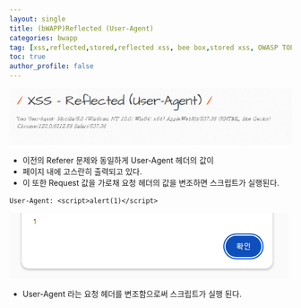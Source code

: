 ```yaml
---
layout: single
title: (bWAPP)Reflected (User-Agent)
categories: bwapp
tag: [xss,reflected,stored,reflected xss, bee box,stored xss, OWASP TOP 10, OWASP, bwapp, dom xss]
toc: true
author_profile: false
---
```


![그림 1-1](/assets/image/bwapp/xss/Reflected%20(User-Agent)-archive/image.png)
- 이전의 Referer 문제와 동일하게 User-Agent 헤더의 값이
- 페이지 내에 고스란히 출력되고 있다.
- 이 또한 Request 값을 가로채 요청 헤더의 값을 변조하면 스크립트가 실행된다.

```
User-Agent: <script>alert(1)</script>
```

![그림 1-2](/assets/image/bwapp/xss/Reflected%20(User-Agent)-archive/image-1.png)
- User-Agent 라는 요청 헤더를 변조함으로써 스크립트가 실행 된다.
